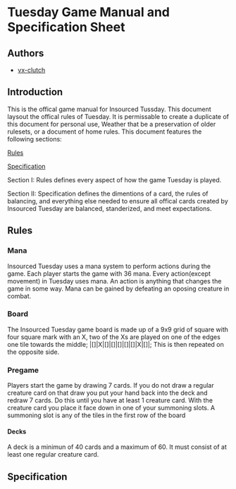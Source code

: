 # Tuesday Game Manual and Specification Sheet

## Authors
 - [vx-clutch](https://github.com/vx-clutch)

## Introduction
This is the offical game manual for Insourced Tussday. This document laysout the offical rules of Tuesday. It is permissable to create a duplicate of this document for personal use, Weather that be a preservation of older rulesets, or a document of home rules. This document features the following sections:

[Rules](#Rules)

[Specification](#Specification)

Section I: Rules defines every aspect of how the game Tuesday is played.

Section II: Specification defines the dimentions of a card, the rules of balancing, and everything else needed to ensure all offical cards created by Insourced Tuesday are balanced, standerized, and meet expectations.

## Rules
### Mana
Insourced Tuesday uses a mana system to perform actions during the game. Each player starts the game with 36 mana. Every action(except movement) in Tuesday uses mana. An action is anything that changes the game in some way. Mana can be gained by defeating an oposing creature in combat.
### Board
The Insourced Tuesday game board is made up of a 9x9 grid of square with four square mark with an X, two of the Xs are played on one of the edges one tile towards the middle; |[]|X|[]|[]|[]|[]|[]|X|[]|; This is then repeated on the opposite side.

### Pregame
Players start the game by drawing 7 cards. If you do not draw a regular creature card on that draw you put your hand back into the deck and redraw 7 cards. Do this until you have at least 1 creature card. With the creature card you place it face down in one of your summoning slots. A summoning slot is any of the tiles in the first row of the board
#### Decks
A deck is a minimun of 40 cards and a maximum of 60. It must consist of at least one regular creature card.
## Specification
